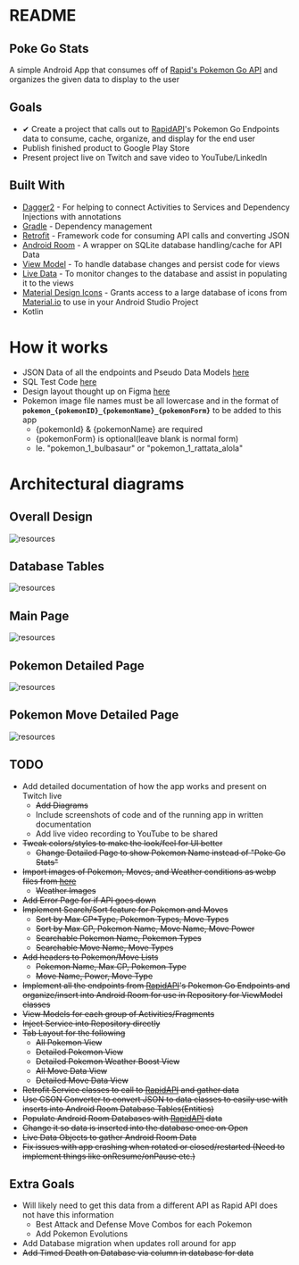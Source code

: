 # README
## Poke Go Stats
A simple Android App that consumes off of [Rapid's Pokemon Go API](https://rapidapi.com/brianiswu/api/pokemon-go1) and organizes the given data to display to the user

## Goals
* ✔ Create a project that calls out to [RapidAPI](https://rapidapi.com/brianiswu/api/pokemon-go1)'s Pokemon Go Endpoints data to consume, cache, organize, and display for the end user
* Publish finished product to Google Play Store
* Present project live on Twitch and save video to YouTube/LinkedIn

## Built With
* [Dagger2](https://dagger.dev/) - For helping to connect Activities to Services and Dependency Injections with annotations
* [Gradle](https://gradle.org/) - Dependency management
* [Retrofit](https://square.github.io/retrofit/) - Framework code for consuming API calls and converting JSON
* [Android Room](https://developer.android.com/topic/libraries/architecture/room) - A wrapper on SQLite database handling/cache for API Data
* [View Model](https://developer.android.com/topic/libraries/architecture/viewmodel) - To handle database changes and persist code for views
* [Live Data](https://developer.android.com/topic/libraries/architecture/livedata) - To monitor changes to the database and assist in populating it to the views
* [Material Design Icons](https://github.com/konifar/android-material-design-icon-generator-plugin) - Grants access to a large database of icons from [Material.io](https://material.io/resources/icons/?style=baseline) to use in your Android Studio Project
* Kotlin

# How it works
* JSON Data of all the endpoints and Pseudo Data Models [here](https://pastebin.com/UXTUaGDX)
* SQL Test Code [here](https://pastebin.com/j9iQZfRN)
* Design layout thought up on Figma [here](https://www.figma.com/file/YqNCemCw1D11ra9U2rWBj0/Poke-Go-Stats?node-id=0%3A1)
* Pokemon image file names must be all lowercase and in the format of **``pokemon_{pokemonID}_{pokemonName}_{pokemonForm}``** to be added to this app
    * {pokemonId} & {pokemonName} are required
    * {pokemonForm} is optional(leave blank is normal form)
    * Ie. "pokemon_1_bulbasaur" or "pokemon_1_rattata_alola"

# Architectural diagrams
## Overall Design
![resources](https://docs.google.com/drawings/d/e/2PACX-1vSEKw264XJhoInCJHUuij7iSSmJ8tyjFzySChDGJnPGOkDQ_-h8Y2UwEptEt68GOYCeucWDJbLmNrgS/pub?w=960&h=720)

## Database Tables
![resources](https://docs.google.com/drawings/d/e/2PACX-1vRTbpIDnDpIvrZEj814Dh2E94qJx4oKh_xq_Q_68fcrSgaQR0t0kNgbMYJteFKPosmkW6tlTkrNC5dx/pub?w=960&h=601)

## Main Page
![resources](https://docs.google.com/drawings/d/e/2PACX-1vT9XG23bjdQ4gsNS6Wiplpr2HcgDBg-LMm9pR6noQnxWHamEa8UZM-tdC0s3rnS9G13JP-Gnk6ZA6bu/pub?w=960&h=720)

## Pokemon Detailed Page
![resources](https://docs.google.com/drawings/d/e/2PACX-1vQ9-SgbvJlN9Cv4uGtU6z4jzVTRqxs7O1TQZM1GyGBFfjhJ0_l4lwBcdp3vcbDK0cCyeI0QcXWrcFe2/pub?w=960&h=720)

## Pokemon Move Detailed Page
![resources](https://docs.google.com/drawings/d/e/2PACX-1vQNeQQ-6MYdEN-vraHIq6GpRCP6atbf2tvT19VIo99sgGCvFbzR1sTLeFsVNTrrDlv5sv27p9KqdAtb/pub?w=961&h=573)

## TODO
* Add detailed documentation of how the app works and present on Twitch live
    * ~~Add Diagrams~~
    * Include screenshots of code and of the running app in written documentation
    * Add live video recording to YouTube to be shared
* ~~Tweak colors/styles to make the look/feel for UI better~~
    * ~~Change Detailed Page to show Pokemon Name instead of "Poke Go Stats"~~
* ~~Import images of Pokemon, Moves, and Weather conditions as webp files from [here](https://pokemon.gameinfo.io/)~~
    * ~~Weather Images~~
* ~~Add Error Page for if API goes down~~
* ~~Implement Search/Sort feature for Pokemon and Moves~~
    * ~~Sort by Max CP+Type, Pokemon Types, Move Types~~
    * ~~Sort by Max CP, Pokemon Name, Move Name, Move Power~~
    * ~~Searchable Pokemon Name, Pokemon Types~~
    * ~~Searchable Move Name, Move Types~~
* ~~Add headers to Pokemon/Move Lists~~
    * ~~Pokemon Name, Max CP, Pokemon Type~~
    * ~~Move Name, Power, Move Type~~
* ~~Implement all the endpoints from [RapidAPI](https://rapidapi.com/brianiswu/api/pokemon-go1)'s Pokemon Go Endpoints and organize/insert into Android Room for use in Repository for ViewModel classes~~
* ~~View Models for each group of Activities/Fragments~~
* ~~Inject Service into Repository directly~~
* ~~Tab Layout for the following~~
    * ~~All Pokemon View~~
    * ~~Detailed Pokemon View~~
    * ~~Detailed Pokemon Weather Boost View~~
    * ~~All Move Data View~~
    * ~~Detailed Move Data View~~
* ~~Retrofit Service classes to call to [RapidAPI](https://rapidapi.com/brianiswu/api/pokemon-go1) and gather data~~
* ~~Use GSON Converter to convert JSON to data classes to easily use with inserts into Android Room Database Tables(Entities)~~
* ~~Populate Android Room Databases with [RapidAPI](https://rapidapi.com/brianiswu/api/pokemon-go1) data~~
* ~~Change it so data is inserted into the database once on Open~~
* ~~Live Data Objects to gather Android Room Data~~
* ~~Fix issues with app crashing when rotated or closed/restarted (Need to implement things like onResume/onPause etc.)~~

## Extra Goals
* Will likely need to get this data from a different API as Rapid API does not have this information
    * Best Attack and Defense Move Combos for each Pokemon
    * Add Pokemon Evolutions
* Add Database migration when updates roll around for app
* ~~Add Timed Death on Database via column in database for data~~
